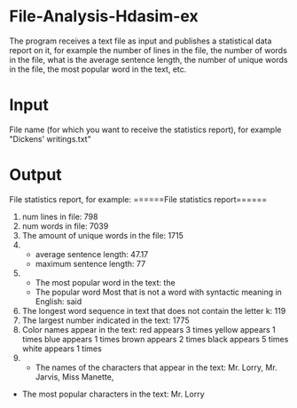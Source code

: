 # File-Analysis-Hdasim-ex
The program receives a text file as input and publishes a statistical data report on it,
for example the number of lines in the file, the number of words in the file, what is the average sentence length,
the number of unique words in the file, the most popular word in the text, etc.
# Input
File name (for which you want to receive the statistics report),
for example "Dickens' writings.txt"
# Output
File statistics report,
for example:
======File statistics report======
1. num lines in file: 798
2. num words in file: 7039
3. The amount of unique words in the file: 1715
4. - average sentence length: 47.17 
   - maximum sentence length: 77
5. - The most popular word in the text: the 
   - The popular word Most that is not a word with syntactic meaning in English: said
6. The longest word sequence in text that does not contain the letter k: 119
7. The largest number indicated in the text: 1775
8. Color names appear in the text:
   red appears 3 times
   yellow appears 1 times
   blue appears 1 times
   brown appears 2 times
   black appears 5 times
   white appears 1 times
9. - The names of the characters that appear in the text:
     Mr. Lorry,      Mr. Jarvis,      Miss Manette, 
  - The most popular characters in the text: Mr. Lorry
